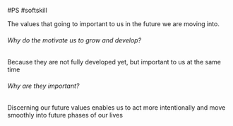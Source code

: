 #PS #softskill 

The values that going to important to us in the future we are moving into.

###### Why do the motivate us to grow and develop?
Because they are not fully developed yet, but important to us at the same time

 ###### Why are they important?
 Discerning our future values enables us to act more intentionally and move smoothly into future phases of our lives

